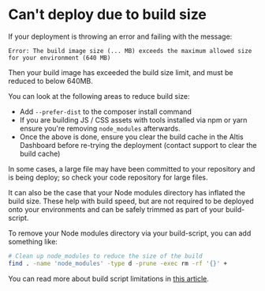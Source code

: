 # Can't deploy due to build size

If your deployment is throwing an error and failing with the message:

```
Error: The build image size (... MB) exceeds the maximum allowed size for your environment (640 MB)

```

Then your build image has exceeded the build size limit, and must be reduced to below 640MB.

You can look at the following areas to reduce build size:

- Add `--prefer-dist` to the composer install command
- If you are building JS / CSS assets with tools installed via npm or yarn ensure you're removing `node_modules` afterwards.
- Once the above is done, ensure you clear the build cache in the Altis Dashboard before re-trying the deployment (contact support
  to clear the build cache)

In some cases, a large file may have been committed to your repository and is being deploy; so check your code repository for large
files.

It can also be the case that your Node modules directory has inflated the build size. These help with build speed, but are not
required to be deployed onto your environments and can be safely trimmed as part of your build-script.

To remove your Node modules directory via your build-script, you can add something like:

```bash
# Clean up node_modules to reduce the size of the build
find . -name 'node_modules' -type d -prune -exec rm -rf '{}' +
```

You can read more about build script limitations in [this article](docs://cloud/build-scripts/#limits). 
